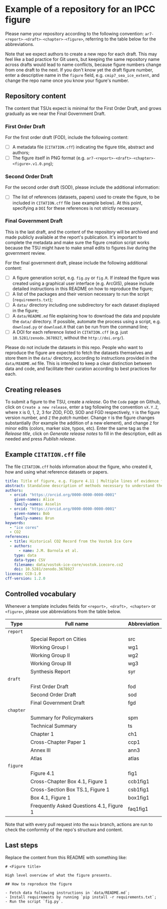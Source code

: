 # Example of a repository for an IPCC figure

Please name your repository according to the following convention:  ``ar7-<report>-<draft>-<chapter>-<figure>``, 
referring to the table below for the abbreviations. 

Note that we expect authors to create a new repo for each draft. This may feel like a bad practice for 
Git users, but keeping the same repository name across drafts would lead to name conflicts, because figure numbers 
change from one draft to the next. If you don't know yet the draft figure number, enter a descriptive name in the 
``figure`` field, e.g. ``cmip7_sea_ice_extent``, and change the repo name once you know your figure's number. 

## Repository content

The content that TSUs expect is minimal for the First Order Draft, and grows gradually as we near the Final Government Draft. 

### First Order Draft

For the first order draft (FOD), include the following content:

- [ ] A metadata file (`CITATION.cff`) indicating the figure title, abstract and authors;
- [ ] The figure itself in PNG format (e.g. `ar7-<report>-<draft>-<chapter>-<figure>.v1.0.png`);

### Second Order Draft

For the second order draft (SOD), please include the additional information: 

- [ ] The list of references (datasets, papers) used to create the figure, to be included in `CITATION.cff` file (see example below). At 
  this point, specifying a `DOI` for these references is not strictly necessary.   

### Final Government Draft

This is the last draft, and the content of the repository will be archived and made publicly available at the report's publication. It's 
important to complete the metadata and make sure the figure creation script works because the TSU might have to make small edits to 
figures *live* during the government review. 

For the final government draft, please include the following additional content:
- [ ] A figure generation script, e.g. `fig.py` or `fig.R`. If instead the figure was created using a graphical user 
  interface (e.g. ArcGIS), please include detailed instructions in this README on how to reproduce the figure;  
- [ ] A list of the packages and their version necessary to run the script (`requirements.txt`);
- [ ] A `data/` directory including one subdirectory for each dataset displayed in the figure;
- [ ] A `data/README.md` file explaining how to download the data and populate the `data/` directory. If possible, 
  automate the process using a script, e.g. `download.py` or `download.R` that can be run from the command line;
- [ ] A DOI for each reference listed in `CITATION.cff` (e.g. just `10.5281/zenodo.3678927`, without the `http://doi.org/`).

Please do not include the datasets in this repo. People who want to reproduce the figure are expected to fetch the 
datasets themselves and store them in the `data/` directory, according to instructions provided in the `data/README.md` 
file. This is intended to keep a clear distinction between data and code, and facilitate their curation according to best 
practices for each.

## Creating releases

To submit a figure to the TSU, create a *release*. Go the `Code` page on Github, click on `Create a new release`, enter a tag following the 
convention `vX.Y.Z`, where `X` is 0, 1, 2, 3 for ZOD, FOD, SOD and FGD respectively, `Y` is the figure version number, and `Z` 
the *patch* number. Change `Y` is the figure changes substantially (for example the addition of a new element), and change `Z` 
for minor edits (colors, marker size, typos, etc). Enter the same tag as the *Release title*, click on *Generate release notes* 
to fill in the description, edit as needed and press *Publish release*. 

## Example `CITATION.cff` file

The file ``CITATION.cff`` holds information about the figure, who created it, how and using what reference datasets or papers.

```yaml
title: Title of figure, e.g. Figure 4.11 | Multiple lines of evidence for global surface air temperature (GSAT) changes for the long-term period, 2081–2100, relative to the average over 1995–2014, for all five priority scenarios.
abstract: Standalone description of methods necessary to understand the figure.
authors:
  - orcid: "https://orcid.org/0000-0000-0000-0001"
    given-names: Alice
    family-names: Asselin
  - orcid: "https://orcid.org/0000-0000-0000-0001"
    given-names: Bob
    family-names: Brun
keywords:
  - "ice cores"
  - CO2
references:
  - title: Historical CO2 Record from the Vostok Ice Core
  - authors:
      - name: J.M. Barnola et al.
    type: data
    data-type: CSV
    filename: data/vostok-ice-core/vostok.icecore.co2
    doi: 10.5281/zenodo.3678927
license: CC0-1.0
cff-version: 1.2.0
```

## Controlled vocabulary

Whenever a template includes fields for `<report>, <draft>, <chapter>` or `<figure>`, please use abbreviations from the table below.

| Type        | Full name                                | Abbreviation |
|-------------|------------------------------------------|-------------|
| ``report``  |                                          |             |  
|             | Special Report on Cities                 | src         |
|             | Working Group I                          | wg1         |
|             | Working Group II                         | wg2         |
|             | Working Group III                        | wg3         |
|             | Synthesis Report                         | syr         |
| ``draft``   |                                          |             |
|             | First Order Draft                        | fod         |
|             | Second Order Draft                       | sod         |
|             | Final Government Draft                   | fgd         |
| ``chapter`` |                                          |             |
|             | Summary for Policymakers                 | spm         |
|             | Technical Summary                        | ts          |
|             | Chapter 1                                | ch1         |
|             | Cross-Chapter Paper 1                    | ccp1        |
|             | Annex III                                | ann3        |
|             | Atlas                                    | atlas       |
| ``figure``  |                                          |             |
|             | Figure 4.1                               | fig1        |
|             | Cross-Chapter Box 4.1, Figure 1          | ccb1fig1  |
|             | Cross-Section Box TS.1, Figure 1         | csb1fig1  |
|             | Box 4.1, Figure 1                        | box1fig1  |
|             | Frequently Asked Questions 4.1, Figure 1 | faq1fig1  |

Note that with every pull request into the `main` branch, actions are run to check the conformity of the repo's structure and content. 

## Last steps

Replace the content from this README with something like:

```
# <Figure title>

High level overview of what the figure presents. 

## How to reproduce the figure

- Fetch data following instructions in `data/README.md`;
- Install requirements by running `pip install -r requirements.txt`;
- Run the script `fig.py`.
```
